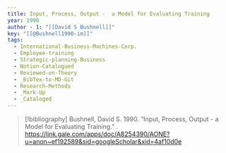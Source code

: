 ```yaml
---
title: Input, Process, Output -  a Model for Evaluating Training
year: 1990
author - 1: "[[David S Bushnell]]"
key: "[[@Bushnell1990-im]]"
tags:
  - International-Business-Machines-Corp.
  - Employee-training
  - Strategic-planning-Business
  - Notion-Catalogued
  - Reviewed-on-Theory
  - _BibTex-to-MD-Git
  - Research-Methods
  - _Mark-Up
  - _Cataloged
---
```


> [!bibliography]
> Bushnell, David S. 1990. “Input, Process, Output -  a Model for Evaluating Training.” . https://link.gale.com/apps/doc/A8254390/AONE?u=anon~ef192589&sid=googleScholar&xid=4af10d0e
